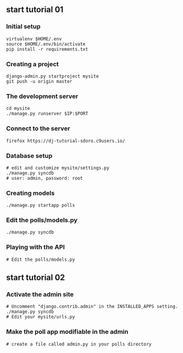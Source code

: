 ## start tutorial 01

### Initial setup

    virtualenv $HOME/.env
    source $HOME/.env/bin/activate
    pip install -r requirements.txt
    
### Creating a project

    django-admin.py startproject mysite
    git push -u origin master

### The development server

    cd mysite
    ./manage.py runserver $IP:$PORT
    
### Connect to the server

    firefox https://dj-tutorial-sdoro.c9users.io/
    
### Database setup

    # edit and customize mysite/settings.py
    ./manage.py syncdb
    # user: admin, password: root
    
### Creating models

    ./manage.py startapp polls

### Edit the polls/models.py

    ./manage.py syncdb
    
### Playing with the API

    # Edit the polls/models.py
    
## start tutorial 02

### Activate the admin site

    # Uncomment "django.contrib.admin" in the INSTALLED_APPS setting.
    ./manage.py syncdb
    # Edit your mysite/urls.py
    
### Make the poll app modifiable in the admin

    # create a file called admin.py in your polls directory

